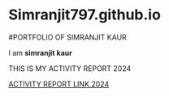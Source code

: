 # Simranjit797.github.io
#PORTFOLIO OF SIMRANJIT KAUR

I am **simranjit kaur**





THIS IS MY ACTIVITY REPORT 2024

[ACTIVITY REPORT LINK 2024](https://simranjit797.github.io/Simranjit7971.github.io/)

